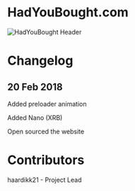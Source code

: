 # HadYouBought.com

![HadYouBought Header](https://i.imgur.com/aZBNeQq.png)

# Changelog
## 20 Feb 2018
Added preloader animation

Added Nano (XRB)

Open sourced the website

# Contributors
haardikk21 - Project Lead
